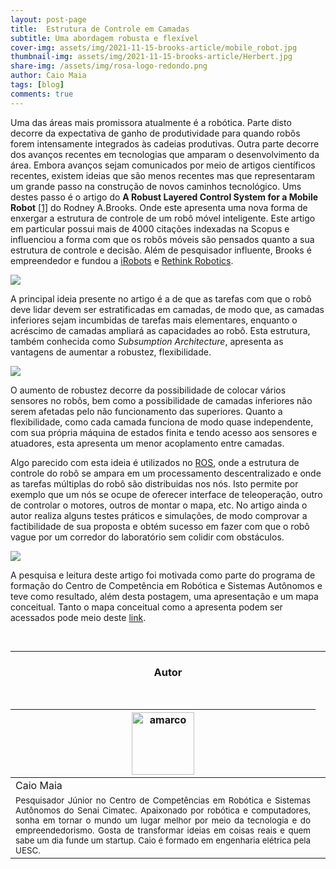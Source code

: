 ```yaml
---
layout: post-page
title:  Estrutura de Controle em Camadas
subtitle: Uma abordagem robusta e flexível
cover-img: assets/img/2021-11-15-brooks-article/mobile_robot.jpg
thumbnail-img: assets/img/2021-11-15-brooks-article/Herbert.jpg 
share-img: /assets/img/rosa-logo-redondo.png
author: Caio Maia
tags: [blog]
comments: true
---
```

<!-- ## Introdução -->

Uma das áreas mais promissora atualmente é a robótica. Parte disto decorre da expectativa de ganho de produtividade para quando robôs forem intensamente integrados às cadeias produtivas. Outra parte decorre dos avanços recentes em tecnologias que amparam o desenvolvimento da área. Embora avanços sejam comunicados por meio de artigos científicos recentes, existem ideias que são menos recentes mas que representaram um grande passo na construção de novos caminhos tecnológico. Ums destes passo é o artigo do **A Robust Layered Control System for a Mobile Robot** [[1]](https://ieeexplore.ieee.org/document/1087032) do Rodney A.Brooks. Onde este apresenta uma nova forma de enxergar a estrutura de controle de um robô móvel inteligente. Este artigo em particular possui mais de 4000 citações indexadas na Scopus e influenciou a forma com que os robôs móveis são pensados quanto a sua estrutura de controle e decisão. Além de pesquisador influente, Brooks é empreendedor e fundou a [iRobots](https://www.irobot.com/) e [Rethink Robotics](https://www.rethinkrobotics.com/).

[![](../assets/img/2021-11-15-brooks-article/brooks.jpg)](../assets/img/2021-11-15-brooks-article/brooks.jpg)

A principal ideia presente no artigo é a de que as tarefas com que o robô deve lidar devem ser estratificadas em camadas, de modo que, as camadas inferiores sejam incumbidas de tarefas mais elementares, enquanto o acréscimo de camadas ampliará as capacidades ao robô. Esta estrutura, também conhecida como *Subsumption Architecture*, apresenta as vantagens de aumentar a robustez, flexibilidade.

![](../assets/img/2021-11-15-brooks-article/horizontaDiag.drawio.png)

O aumento de robustez decorre da possibilidade de colocar vários sensores no robôs, bem como a possibilidade de camadas inferiores não serem afetadas pelo não funcionamento das superiores. Quanto a flexibilidade, como cada camada funciona de modo quase independente, com sua própria máquina de estados finita e tendo acesso aos sensores e atuadores, esta apresenta um menor acoplamento entre camadas.

Algo parecido com esta ideia é utilizados no [ROS](https://www.ros.org/), onde a estrutura de controle do robô se ampara em um processamento descentralizado e onde as tarefas múltiplas do robô são distribuidas nos nós. Isto permite por exemplo que um nós se ocupe de oferecer interface de teleoperação, outro de controlar o motores, outros de montar o mapa, etc. No artigo ainda o autor realiza alguns testes práticos e simulações, de modo comprovar a factibilidade de sua proposta e obtém sucesso em fazer com que o robô vague por um corredor do laboratório sem colidir com obstáculos.

![](../assets/img/2021-11-15-brooks-article/Herbert.jpg)

A pesquisa e leitura deste artigo foi motivada como parte do programa de formação do Centro de Competência em Robótica e Sistemas Autônomos e teve como resultado, além desta postagem, uma apresentação e um mapa conceitual. Tanto o mapa conceitual como a apresenta podem ser acessados pode meio deste [link](https://drive.google.com/drive/folders/1fT1c9rIHpcIFqOXKjt3zqwlo6zUpnSRg?usp=sharing).



<br>


<hr>

<!-- autor -->
<center><h3 class="post-title">Autor</h3><br/></center>
<div class="row">
  <div class="col-xl-8 offset-xl-0 col-lg-4 offset-lg-0 center">
    <table class="table-borderless highlight">
      <thead>
        <tr>
          <th><img src="{{ 'assets/img/people/caiomaia-1.png' | relative_url }}" width="100" alt="amarco" class="img-fluid rounded-circle" /></th>
        </tr>
      </thead>
      <tbody>
        <tr class="font-weight-bolder" style="text-align: center margin-top: 0">
          <td>Caio Maia</td>
        </tr>
        <tr style="text-align: center" >
          <td style="vertical-align: top; text-align: justify"><small>Pesquisador Júnior no Centro de Competências em Robótica e Sistemas Autônomos do Senai Cimatec. Apaixonado por robótica e computadores, sonha em tornar o mundo um lugar melhor por meio da tecnologia e do empreendedorismo. Gosta de transformar ideias em coisas reais e quem sabe um dia funde um startup. Caio é formado em engenharia elétrica pela UESC.</small></td>
          <td></td>
        </tr>
      </tbody>
    </table>
  </div>
</div>

<br>
